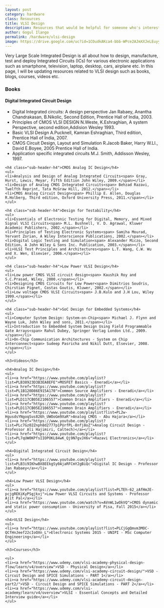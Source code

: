 ```yaml
---
layout: post
category: hardware
class: Resources
title: VLSI Design
description: Resources that would be helpful for someone who's interested in VLSI design. 
author: Gogul Ilango
permalink: /hardware/vlsi-design
image: https://drive.google.com/uc?id=1COudkAKca4-bbb-WPce2AJmXXJeLEuyy
---
```


Very Large Scale Integrated Design is all about how to design, manufacture, test and deploy Integrated Circuits (ICs) for various electronic applications such as smartphone, television, laptop, desktop, cars, airplane etc. In this page, I will be updating resources related to VLSI design such as books, blogs, courses, videos etc.

<div class="resources">
	<h3>Books</h3>
	<h4 class="sub-header-h4">Digital Integrated Circuit Design</h4>
	<ul>
	<li>Digital Integrated circuits: A design perspective<span> Jan Rabaey, Anantha Chandrakasan, B.Nikolic, Second Edition, Prentice Hall of India, 2003.</span></li>
	<li>Principles of CMOS VLSI DESIGN<span> N.Weste, K.Eshraghian, A system Perspective, second edition,Addision Wesley 1993.</span></li>
	<li>Basic VLSI Design<span> A.Pucknell, Kamran Eshraghian, Third edition, Prentice Hall of India, 2007.</span></li>
	<li>CMOS Circuit Design, Layout and Simulation<span> R.Jacob Baker, Harry W.LI., David E.Boyee, 2005 Prentice Hall of India.</span></li>
	<li>Application specific integrated circuits<span> M.J. Smith, Addisson Wesley, 1997.</span></li>
	</ul>

	<h4 class="sub-header-h4">CMOS Analog IC Design</h4>
	<ul>
	<li>Analysis and Design of Analog Integrated Circuits<span> Gray, Hurst, Lewis, Meyar, Fifth Edition John Wiley, 2009.</span></li>
	<li>Design of Analog CMOS Integrated Circuits<span> Behzad Razavi, Twelfth Reprint, Tata McGraw Hill, 2012.</span></li>
	<li>CMOS Analog Circuit Design<span> Phillip E. Allen, Douglas R.Holberg, Third edition, Oxford University Press, 2011.</span></li>
	</ul>

	<h4 class="sub-header-h4">Design for Testability</h4>
	<ul>
	<li>Essentials of Electronic Testing for Digital, Memory, and Mixed Signal VLSI Circuits<span> M.L. Bushnell, V. D. Agrawal, Kluwer Academic Publishers, 2002.</span></li>
	<li>Principles of Testing Electronic Systems<span> Samiha Mourad, Yervant Zorian, A Wiley Interscience Publications, 2002.</span></li>
	<li>Digital Logic Testing and Simulation<span> Alexander Miczo, Second Edition, A John Wiley & Sons Inc. Publication, 2003.</span></li>
	<li>VLSI Test Principles and Architectures<span> L.T. Wang, C.W. Wu and X. Wen, Elsevier, 2006.</span></li>
	</ul>

	<h4 class="sub-header-h4">Low Power VLSI Design</h4>
	<ul>
	<li>Low power CMOS VLSI circuit design<span> Kaushik Roy and S.C.Prasad, Wiley, 2000.</span></li>
	<li>Designing CMOS Circuits for Low Power<span> Dimitrios Soudris, Chirstian Pignet, Costas Goutis, Kluwer, 2002.</span></li>
	<li>Low voltage CMOS VLSI Circuits<span> J.B.Kulo and J.H Lou, Wiley 1999.</span></li>
	</ul>

	<h4 class="sub-header-h4">SoC Design for Embedded Systems</h4>
	<ul>
	<li>Computer System Design: System-on-Chip<span> Michael J. Flynn and Wayne Luk, John Wiley and sons, 2011.</span></li>
	<li>Introduction to Embedded System Design Using Field Programmable Gate Arrays<span> Rahul Dubey, Springer Verlag London Ltd., 2009.</span></li>
	<li>On-Chip Communication Architectures - System on Chip Interconnect<span> Sudeep Pasricha and Nikil Dutt, Elsevier, 2008.</span></li>
	</ul>

	<h3>Videos</h3>

	<h4>Analog IC Design</h4>
	<ul>
	<li><a href="https://www.youtube.com/playlist?list=PLB38923D3B3EA8EFE">MOSFET Basics - Eneradi</a></li>
	<li><a href="https://www.youtube.com/playlist?list=PL1B120D86E915A170">Common Source Amplifiers - Eneradi</a></li>
	<li><a href="https://www.youtube.com/playlist?list=PLD117CB05E2106557">Common Drain Amplifiers - Eneradi</a></li>
	<li><a href="https://www.youtube.com/playlist?list=PLD117CB05E2106557">Common Drain Amplifiers - Eneradi</a></li>
	<li><a href="https://www.youtube.com/playlist?list=PL2w-HgusdsYNgoqSus826h_UWOoGm9XaR">Analog CMOS - Abu Hajara</a></li>
	<li><a href="https://www.youtube.com/playlist?list=PLc7Gz02Znph8d2777p1PUrfPL-8nfj8oZ">Analog Circuit Design - Professor Ali Hajimiri, Caltech)</a></li>
	<li><a href="https://www.youtube.com/playlist?list=PL7qUW0KPfsIIOPOKL84wK_Qj9N7gvJX6v">Razavi Electronics</a></li>
	</ul>

	<h4>Digital Integrated Circuit Design</h4>
	<ul>
	<li><a href="https://www.youtube.com/playlist?list=PLB3i9IKhwBX8EEkgSy0AjaRFCmY2gBiQc">Digital IC Design - Professor Jan Rabaey</a></li>
	</ul>

	<h4>Low Power VLSI Design</h4>
	<ul>
	<li><a href="https://www.youtube.com/playlist?list=PLTEh-62_zAfHmJE-pcjgREKiKyPSgjkxj">Low Power VLSI Circuits and Systems - Professor Ajit Pal</a></li>
	<li><a href="https://www.youtube.com/watch?v=AVnWL1wOkVQ">CMOS dynamic and static power consumption - University of Pisa, Fall 2015</a></li>
	</ul>

	<h4>VLSI Design</h4>
	<ul>
	<li><a href="https://www.youtube.com/playlist?list=PLCjGgQmvm3MOC-QCfHnJeef22cIoOXn_L">Electronic Systems 2015 - UNIPI - MSc Computer Engineering</a></li>
	</ul>

	<h3>Courses</h3>

	<ul>
	<li><a href="https://www.udemy.com/vlsi-academy-physical-design-flow/learn/v4/overview">VSD - Physical Design</a></li>
	<li><a href="https://www.udemy.com/vlsi-academy-circuit-design/">VSD - Circuit Design and SPICE Simulations - PART 1</a></li>
	<li><a href="https://www.udemy.com/vlsi-academy-circuit-design-part2/">VSD - Circuit Design and SPICE Simulations - PART 2</a></li>
	<li><a href="https://www.udemy.com/vlsi-academy/learn/v4/overview">VLSI - Essential Concepts and Detailed Interview guide</a></li>
	</ul>
</div>